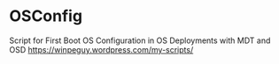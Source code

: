 # OSConfig
Script for First Boot OS Configuration in OS Deployments with MDT and OSD https://winpeguy.wordpress.com/my-scripts/

